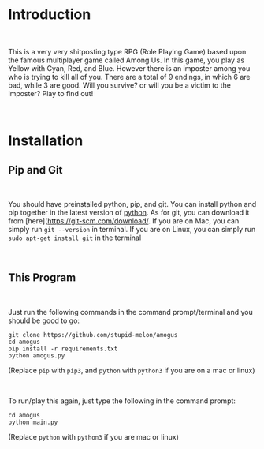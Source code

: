 # Introduction
<br>

This is a very very shitposting type RPG (Role Playing Game) based upon the famous multiplayer game called Among Us. In this game, you play as Yellow with Cyan, Red, and Blue. However there is an imposter among you who is trying to kill all of you. There are a total of 9 endings, in which 6 are bad, while 3 are good. Will you survive? or will you be a victim to the imposter? Play to find out!

<br>

# Installation
## Pip and Git
<br>

You should have preinstalled python, pip, and git. You can install python and pip together in the latest version of [python](https://www.python.org/downloads/). As for git, you can download it from [here](https://git-scm.com/download/. If you are on Mac, you can simply run `git --version` in terminal. If you are on Linux, you can simply run `sudo apt-get install git` in the terminal

<br>

## This Program
<br>

Just run the following commands in the command prompt/terminal and you should be good to go:
```
git clone https://github.com/stupid-melon/amogus
cd amogus
pip install -r requirements.txt
python amogus.py
```
(Replace `pip` with `pip3`, and `python` with `python3` if you are on a mac or linux)

<br>

To run/play this again, just type the following in the command prompt:
```
cd amogus
python main.py
```
(Replace `python` with `python3` if you are mac or linux)

